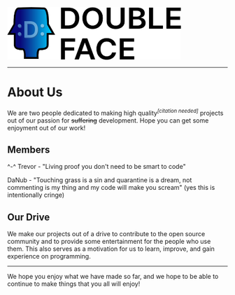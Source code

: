 <img src="https://github.com/DoubleFaceProgramming/.github/blob/main/profile/title_art.png?raw=true" height=120>

---

# About Us

We are two people dedicated to making high quality<sup>_[citation needed]_</sup> projects out of our passion for ~~suffering~~ development. Hope you can get some enjoyment out of our work!

## Members

^-^ Trevor - "Living proof you don't need to be smart to code"

DaNub - "Touching grass is a sin and quarantine is a dream, not commenting is my thing and my code will make you scream" (yes this is intentionally cringe)

## Our Drive

We make our projects out of a drive to contribute to the open source community and to provide some entertainment for the people who use them. This also serves as a motivation for us to learn, improve, and gain experience on programming. 

---

We hope you enjoy what we have made so far, and we hope to be able to continue to make things that you all will enjoy!

